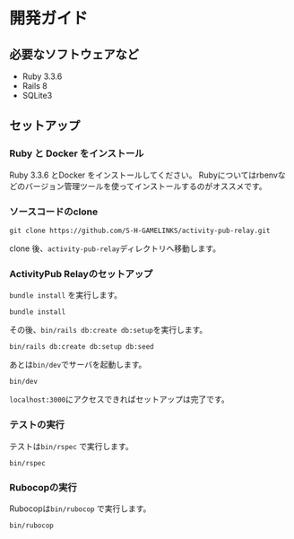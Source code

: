 # 開発ガイド
## 必要なソフトウェアなど

- Ruby 3.3.6
- Rails 8
- SQLite3

## セットアップ
### Ruby と Docker をインストール

Ruby 3.3.6 とDocker をインストールしてください。
Rubyについてはrbenvなどのバージョン管理ツールを使ってインストールするのがオススメです。

### ソースコードのclone

```console
git clone https://github.com/S-H-GAMELINKS/activity-pub-relay.git
```

clone 後、`activity-pub-relay`ディレクトリへ移動します。


### ActivityPub Relayのセットアップ

`bundle install` を実行します。

```console
bundle install
```

その後、`bin/rails db:create db:setup`を実行します。

```console
bin/rails db:create db:setup db:seed
```

あとは`bin/dev`でサーバを起動します。

```console
bin/dev
```

`localhost:3000`にアクセスできればセットアップは完了です。

### テストの実行

テストは`bin/rspec` で実行します。

```console
bin/rspec
```

### Rubocopの実行

Rubocopは`bin/rubocop` で実行します。

```console
bin/rubocop
```



